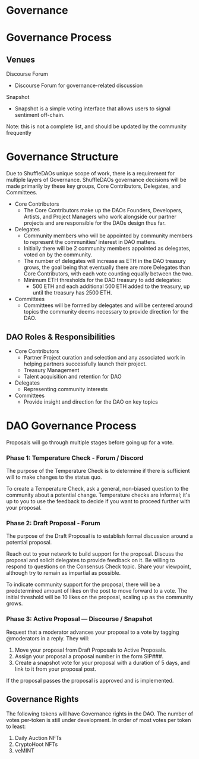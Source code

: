 
# Governance
# Governance Process

## Venues

Discourse Forum 
- Discourse Forum for governance-related discussion

Snapshot
- Snapshot is a simple voting interface that allows users to signal sentiment off-chain.

Note: this is not a complete list, and should be updated by the community frequently 

# Governance Structure

Due to ShuffleDAOs unique scope of work, there is a requirement for multiple layers of Governance. ShuffleDAOs governance decisions will be made primarily by these key groups, Core Contributors, Delegates, and Committees. 

- Core Contributors
    - The Core Contributors make up the DAOs Founders, Developers, Artists, and Project Managers who work alongside our partner projects and are responsible for the DAOs design thus far.
- Delegates
    - Community members who will be appointed by community members to represent the communities’ interest in DAO matters.
    - Initially there will be 2 community members appointed as delegates, voted on by the community.
    - The number of delegates will increase as ETH in the DAO treasury grows, the goal being  that eventually there are more Delegates than Core Contributors, with each vote counting equally between the two.
    - Minimum ETH thresholds for the DAO treasury to add delegates:
        - 500 ETH and each additional 500 ETH added to the treasury, up until the treasury has 2500 ETH.
- Committees
    - Committees will be formed by delegates and will be centered around topics the community deems necessary to provide direction for the DAO.

## DAO Roles & Responsibilities

- Core Contributors
    - Partner Project curation and selection and any associated work in helping partners successfully launch their project.
    - Treasury Management
    - Talent acquisition and retention for DAO
- Delegates
    - Representing community interests
- Committees
    - Provide insight and direction for the DAO on key topics

# DAO Governance Process

Proposals will go through multiple stages before going up for a vote.

### **Phase 1: Temperature Check - Forum / Discord**

The purpose of the Temperature Check is to determine if there is sufficient will to make changes to the status quo.

To create a Temperature Check, ask a general, non-biased question to the community about a potential change. Temperature checks are informal; it's up to you to use the feedback to decide if you want to proceed further with your proposal.

### **Phase 2: Draft Proposal - Forum**

The purpose of the Draft Proposal is to establish formal discussion around a potential proposal.

Reach out to your network to build support for the proposal. Discuss the proposal and solicit delegates to provide feedback on it. Be willing to respond to questions on the Consensus Check topic. Share your viewpoint, although try to remain as impartial as possible.

To indicate community support for the proposal, there will be a predetermined amount of likes on the post to move forward to a vote. The initial threshold will be 10 likes on the proposal, scaling up as the community grows.

### **Phase 3: Active Proposal — Discourse / Snapshot**

Request that a moderator advances your proposal to a vote by tagging @moderators in a reply. They will:

1. Move your proposal from Draft Proposals to Active Proposals.
2. Assign your proposal a proposal number in the form SIP###.
3. Create a snapshot vote for your proposal with a duration of 5 days, and link to it from your proposal post.

If the proposal passes the proposal is approved and is implemented.

## Governance Rights

The following tokens will have Governance rights in the DAO. The number of votes per-token is still under development. In order of most votes per token to least:

1. Daily Auction NFTs
2. CryptoHoot NFTs
3. veMINT
